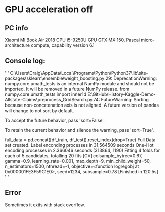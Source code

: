 # GPU acceleration off

## PC info
Xiaomi Mi Book Air 2018
CPU i5-9250U
GPU GTX MX 150, Pascal micro-architecture compute, capability version 6.1

## Console log:
'''
C:\Users\Craig\AppData\Local\Programs\Python\Python37\lib\site-packages\sklearn\ensemble\weight_boosting.py:29: DeprecationWarning: numpy.core.umath_tests is an internal NumPy module and should not be imported. It will be removed in a future NumPy release.
  from numpy.core.umath_tests import inner1d
E:\GitHub\History-Kaggle-Demo-Allstate-Claims\preprocess_GridSearch.py:74: FutureWarning: Sorting because non-concatenation axis is not aligned. A future version
of pandas will change to not sort by default.

To accept the future behavior, pass 'sort=False'.

To retain the current behavior and silence the warning, pass 'sort=True'.

  full_data = pd.concat([df_train, df_test]).reset_index(drop=True)
Full Data set created.
Label enconding processes in 31.564509 seconds
One-Hot encoding processes in 2.366046 seconds
(313864, 1190)
Fitting 4 folds for each of 5 candidates, totalling 20 fits
[CV] colsample_bytree=0.67, gamma=0.9, learning_rate=0.001, max_depth=9, min_child_weight=50, n_estimators=1500, nthread=-1, objective=<function logregobj at 0x000001FE3F59C1E0>, seed=1234, subsample=0.78 
[Finished in 120.5s]
'''
## Error
Sometimes it exits with stack overflow.